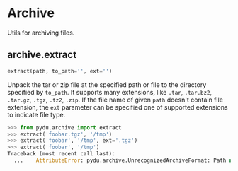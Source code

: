 # Archive

Utils for archiving files.

## archive.extract
```python
extract(path, to_path='', ext='')
```

Unpack the tar or zip file at the specified path or file to the directory
specified by ``to_path``. It supports many extensions, like ``.tar``,
``.tar.bz2``, ``.tar.gz``, ``.tgz``, ``.tz2``, ``.zip``. If the file name of
given ``path`` doesn't contain file extension, the ``ext`` parameter can be
specified one of supported extensions to indicate file type.

```python
>>> from pydu.archive import extract
>>> extract('foobar.tgz', '/tmp')
>>> extract('foobar', '/tmp', ext='.tgz')
>>> extract('foobar', '/tmp')
Traceback (most recent call last):
  ...    AttributeError: pydu.archive.UnrecognizedArchiveFormat: Path not a recognized archive format: foobar
```

